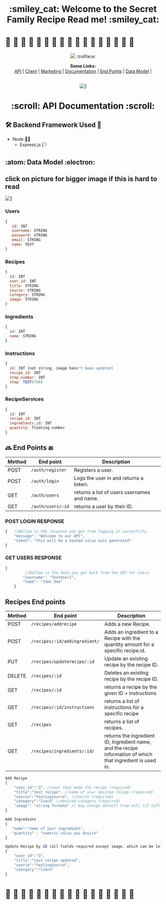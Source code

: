 
 
  <h1 align="center"> :smiley_cat: Welcome to the Secret Family Recipe Read me! :smiley_cat: </h1>

# :bento: :ramen: :pie: :cookie: :tropical_drink: :taco: :stuffed_flatbread: :burrito: :pizza: :green_salad: :bowl_with_spoon: :shallow_pan_of_food: :fries: :fried_egg:  :dumpling: :spaghetti: :moon_cake: 


<p align="center">
 
<img src ="https://i.ibb.co/gWwWFYd/68747470733a2f2f72696f74666573742e6f72672f77702d636f6e74656e742f75706c6f6164732f323031382f30332f6772.jpg">
 :trollface:
<p align="center">
  <b>Some Links:</b><br>
  <a href="https://secret-family-recipes-2-api.herokuapp.com/">API</a> |
  <a href="https://secret-family-recipe-front-end.vercel.app/">Client</a> |
  <a href="#">Marketing</a> |
  <a href="#-scroll-api-documentation-scroll">Documentation</a> |
  <a href="#soon-end-points-end">End Points</a> |
  <a href="#atom-data-model-electron">Data Model</a> |
  <br><br>
 
 <p align="center">
  <a href="https://secret-family-recipes-2-api.herokuapp.com/"><img src="https://i.ibb.co/FzsS2Qc/68747470733a2f2f626c6f672e7261706964372e636f6d2f636f6e74656e742f696d616765732f6c652d696d672f32303134.png" alt="1" border="0"></a>
  
</p>

  <h1 align="center"> :scroll: API Documentation :scroll:</h1>
  
## :hammer_and_wrench: Backend Framework Used :closed_lock_with_key:
 * Node :pirate_flag:
   * Express.js :white_flag:
 ## :atom: Data Model :electron:
 ## click on picture for bigger image if this is hard to read

  <a href="https://i.ibb.co/yPBFVVb/dx3dv9Z.png"><img src="https://i.ibb.co/yPBFVVb/dx3dv9Z.png" alt="1" border="0"></a>

 
 ### Users
 ```javascript
 {
    id: INT
    username: STRING
    password: STRING
    email: STRING
    name: TEXT
 }
 ```
 ### Recipes
  ```javascript
 {
    id: INT
    user_id: INT
    title: STRING
    source: STRING
    category: STRING
    image: STRING
 }
 ```
 ### Ingredients
  ```javascript
 {
    id: INT
    name: STRING
 }
 ```
  ### Instructions
  ```javascript
 {
    id: INT (not string, image hasn't been updated)
    recipe_id: INT
    step_number: INT
    step: TEXT(700)
 }
 ```
  ### RecipeServices
  ```javascript
 {
    id: INT
    recipe_id: INT
    ingredients_id: INT
    quantity: floating number
 }
 ```
 
 ## :soon: End Points :end:
 
 
| Method | End point | Description |
| ------ | ----------------------- | -------------------------------------------------- |
| POST   | `/auth/register`        | Registers a user.                   |
| POST   | `/auth/login`           | Logs the user in and returns a token.              |
| GET   | `/auth/users`           | returns a list of users usernames and name.              |
| GET   | `/auth/users/:id`           | returns a user by their ID.              |
### POST LOGIN RESPONSE
```javascript
{   //Bellow is the response you get from logging in succesfully
    "message": "Welcome to our API",
    "token": "this will be a hashed value auto generated"
}
```
### GET USERS RESPONSE
```javascript
{
         //Bellow is the data you get back from the GET for users
        "username": "TestUser1",
        "name": "John Doe"
    }
```
## Recipes End points
| Method | End point | Description |
| ------ | ----------------------- | -------------------------------------------------- |
| POST   | `/recipes/addrecipe`         | Adds a new Recipe.                   |
| POST   | `/recipes/:id/addingredient/`| Adds an ingredient to a Recipe  with the quantity amount for a specific recipe.id.  |
| PUT   | `/recipes/updaterecipe/:id`  | Update an existing recipe by the recipe ID.              |
| DELETE   | `/recipes/:id`  | Deletes an existing recipe by the recipe ID.              |
| GET   | `/recipes/:id`                   | returns a recipe by the given ID + instructions              |
| GET   | `/recipes/:id/instructions`                   | returns a list of instructions for a specific recipe              |
| GET   | `/recipes`                   | returns a list of recipes.              |
| GET   | `/recipes/ingredients/:id/`                   | returns the ingredient ID, Ingredient name, and the recipe information of which that ingredient is used in.   |

```javascript
Add Recipe
{
    "user_id":"3", //user that made the recipe (required)
    "title":"test recipe", //name of your desired recipe (required)
    "source":"testingsource", //source (required)
    "category":"lunch" //desired category (required)
    "image": "string formate" // may change default from null (if left empty) to a generic SFR Logo/image
}
```

```javascript
Add Ingredient
{
   "name":"name of your ingredient",
   "quantity" : "numeric value you desire"
}
```
```javascript
Update Recipe by ID (all fields required except image, which can be left empty)
{
    "user_id":"3",
    "title":"test recipe updated",
    "source":"testingsource",
    "category":"lunch"
}
```


# :bento: :ramen: :pie: :cookie: :tropical_drink: :taco: :stuffed_flatbread: :burrito: :pizza: :green_salad: :bowl_with_spoon: :shallow_pan_of_food: :fries: :fried_egg:  :dumpling: :spaghetti: :moon_cake: 

